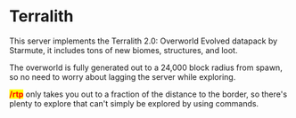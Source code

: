 # Terralith

This server implements the Terralith 2.0: Overworld Evolved datapack by Starmute, it includes tons of new biomes, structures, and loot.&#x20;

The overworld is fully generated out to a 24,000 block radius from spawn, so no need to worry about lagging the server while exploring.

<mark style="color:red;">**/rtp**</mark> only takes you out to a fraction of the distance to the border, so there's plenty to explore that can't simply be explored by using commands.&#x20;
